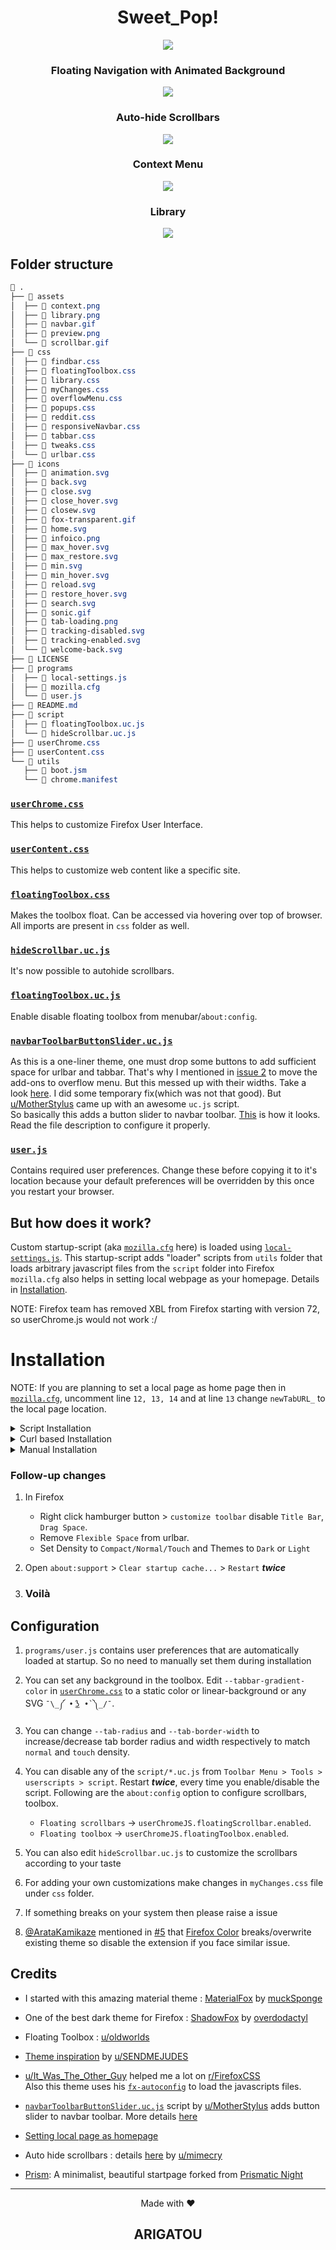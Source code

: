 <h1 align="center">Sweet_Pop!</h1>

<p align="center"><img src="./assets/preview.png"></p>

<h3 align="center">Floating Navigation with Animated Background</h3>
<p align="center"><img src="./assets/navbar.gif"></p>

<h3 align="center">Auto-hide Scrollbars</h3>
<p align="center"><img src="./assets/scrollbar.gif"></p>

<h3 align="center">Context Menu</h3>
<p align="center"><img src="./assets/context.png"></p>

<h3 align="center">Library</h3>
<p align="center"><img src="./assets/library.png"></p>

## Folder structure

```css
 .
├──  assets
│  ├──  context.png
│  ├──  library.png
│  ├──  navbar.gif
│  ├──  preview.png
│  └──  scrollbar.gif
├──  css
│  ├──  findbar.css
│  ├──  floatingToolbox.css
│  ├──  library.css
│  ├──  myChanges.css
│  ├──  overflowMenu.css
│  ├──  popups.css
│  ├──  reddit.css
│  ├──  responsiveNavbar.css
│  ├──  tabbar.css
│  ├──  tweaks.css
│  └──  urlbar.css
├──  icons
│  ├──  animation.svg
│  ├──  back.svg
│  ├──  close.svg
│  ├──  close_hover.svg
│  ├──  closew.svg
│  ├──  fox-transparent.gif
│  ├──  home.svg
│  ├──  infoico.png
│  ├──  max_hover.svg
│  ├──  max_restore.svg
│  ├──  min.svg
│  ├──  min_hover.svg
│  ├──  reload.svg
│  ├──  restore_hover.svg
│  ├──  search.svg
│  ├──  sonic.gif
│  ├──  tab-loading.png
│  ├──  tracking-disabled.svg
│  ├──  tracking-enabled.svg
│  └──  welcome-back.svg
├──  LICENSE
├──  programs
│  ├──  local-settings.js
│  ├──  mozilla.cfg
│  └──  user.js
├──  README.md
├──  script
│  ├──  floatingToolbox.uc.js
│  └──  hideScrollbar.uc.js
├──  userChrome.css
├──  userContent.css
└──  utils
   ├──  boot.jsm
   └──  chrome.manifest
```

### [`userChrome.css`](./userChrome.css)
This helps to customize Firefox User Interface.

### [`userContent.css`](./userContent.css)
This helps to customize web content like a specific site.

### [`floatingToolbox.css`](./css/floatingToolbox.css)
Makes the toolbox float. Can be accessed via hovering over top of browser.<br>
All imports are present in `css` folder as well.

### [`hideScrollbar.uc.js`](./script/hideScrollbar.uc.js)
It's now possible to autohide scrollbars.

### [`floatingToolbox.uc.js`](./script/floatingToolbox.uc.js)
Enable disable floating toolbox from menubar/`about:config`.

### [`navbarToolbarButtonSlider.uc.js`](https://github.com/aminomancer/uc.css.js#navbar-toolbar-button-slider)
As this is a one-liner theme, one must drop some buttons to add sufficient space for urlbar and tabbar. That's why I mentioned in [issue 2](https://github.com/PROxZIMA/Firefox-Theme/issues/2) to move the add-ons to overflow menu. But this messed up with their widths. Take a look [here](https://www.reddit.com/r/FirefoxCSS/comments/n9asta/addons_width_changes_to_a_fixed_value_when_placed/). I did some temporary fix(which was not that good). But [u/MotherStylus](https://www.reddit.com/user/MotherStylus) came up with an awesome `uc.js` script.<br>
So basically this adds a button slider to navbar toolbar. [This](https://raw.githubusercontent.com/PROxZIMA/Firefox-Theme/master/assets/navbar.gif) is how it looks. Read the file description to configure it properly.

### [`user.js`](./programs/user.js)
Contains required user preferences. Change these before copying it to it's location because your default preferences will be overridden by this once you restart your browser.

## **But how does it work?**
Custom startup-script (aka [`mozilla.cfg`](./programs/mozilla.cfg) here) is loaded using [`local-settings.js`](./programs/local-settings.js). This startup-script adds "loader" scripts from `utils` folder that loads arbitrary javascript files from the `script` folder into Firefox<br>
`mozilla.cfg` also helps in setting local webpage as your homepage. Details in [Installation](#Installation).

NOTE: Firefox team has removed XBL from Firefox starting with version 72, so userChrome.js would not work :/

# Installation

NOTE: If you are planning to set a local page as home page then in [`mozilla.cfg`](https://github.com/PROxZIMA/Sweet-Pop/blob/4ec550b7d7fb6a56d247385763a80a5da7efa2e0/programs/mozilla.cfg#L12-L14), uncomment line `12, 13, 14` and at line `13` change `newTabURL_` to the local page location.

<details><summary>Script Installation</summary>

1) Clone the repository and enter folder:

    ```console
    $ git clone https://github.com/PROxZIMA/Sweet-Pop.git && cd Sweet-Pop
    ```

2) Run installation script

    This script will lookup default Firefox profile location and install the theme with default configurations.

    ```console
    $ ./scripts/install.sh # Standard
    $ ./scripts/install.sh -f ~/.var/app/org.mozilla.firefox/.mozilla/firefox # Flatpak
    ```

    #### Script options
    - `-f <firefox_folder>` *optional*
        - Set custom Firefox folder path, for example `~/.mozilla/icecat/`
        - Default: `~/.mozilla/firefox/`

    - `-p <profile_name>` *optional*
        - Set custom profile name, for example `4htgy4pu.app`
        - Default: Profile folder name found in `profiles.ini` at ->
        ```
        [Install4F96D1932A9F858E]
        Default=1yrah0xg.default-release
        Locked=1
        ```

    - `-e` *optional*
        - Install [`fx-autoconfig`](https://github.com/MrOtherGuy/fx-autoconfig)
        - Runs sudo to copy `mozilla.cfg` and `local-settings.js` to Application Binary folder
        - Default: False

    - `-h` *optional*
        - Shows help message with flags info
</details>

<details><summary>Curl based Installation</summary>

- You can also install this theme with one command:

    ```console
    $ curl -s -o- https://raw.githubusercontent.com/PROxZIMA/Sweet-Pop/master/programs/install-curl.sh | bash
    ```

    It will download the master branch and run the installation script for you.
    `mozilla.cfg` can be configured after complete installation
</details>

<details><summary> Manual Installation</summary>

1) Open `about:support` in new tab and click `Open Directory` near `Profile Directory`.

2) Open this directory in terminal and clone the repository

    Note: If you already have a `chrome` folder under `Profile Directory`, rename it to `chrome_bak` or anything else to preserve your old theme.

    ```console
    $ cd {Your profile directory}

    $ git clone https://github.com/PROxZIMA/Sweet-Pop.git chrome

    $ cd chrome
    ```

3) Install `utils` folder from [fx-autoconfig](https://github.com/MrOtherGuy/fx-autoconfig) in your `chrome` folder (make sure it matches above Folder Structure). Perform following changes in the `utils/chrome.manifest` file.

    ```diff
    content userchromejs ./
    -content userscripts ../JS/
    -content userchrome ../resources/
    +content userscripts ../script/
    +content userchrome ../
    +resource content-accessible chrome://userchrome/content/layout/contentaccessible/ contentaccessible=yes
    ```

4) Move `user.js`, `mozilla.cfg` and `local-settings.js` to their destination.

    <details><summary>Linux / OS X</summary><br>

    - `about:support` > `Application Binary` > `{Installation folder}firefox-bin`<br>
    Generally `Installation folder` is `/usr/lib/firefox/`

    ```console
    $ ln -s "`pwd`/programs/user.js" ../user.js

    $ cp ./programs/mozilla.cfg /usr/lib/firefox/

    $ cp ./programs/local-settings.js /usr/lib/firefox/defaults/pref/
    ```
    </details>

    <details><summary>Windows</summary><br>

    - `about:support` > `Application Binary` > `{Installation folder}firefox.exe`<br>
    Generally `Installation folder` is `C:\Program Files\Mozilla Firefox\`

    ```powershell
    > copy .\programs\user.js ..\

    > copy .\programs\mozilla.cfg "C:\Program Files\Mozilla Firefox\"

    > copy .\programs\local-settings.js "C:\Program Files\Mozilla Firefox\defaults\pref\"
    ```
    </details>

5) Download [`navbarToolbarButtonSlider.uc.js`](https://github.com/aminomancer/uc.css.js/blob/master/JS/navbarToolbarButtonSlider.uc.js) and place it in `script` folder along with `hideScrollbar.uc.js`.
</details>

### Follow-up changes
1) In Firefox
    - Right click hamburger button > `customize toolbar` disable `Title Bar`, `Drag Space`.
    - Remove `Flexible Space` from urlbar.
    - Set Density to `Compact/Normal/Touch` and Themes to `Dark` or `Light`

2) Open `about:support` > `Clear startup cache...` > `Restart` ***twice***

3) ### **Voilà**

## Configuration
1) `programs/user.js` contains user preferences that are automatically loaded at startup. So no need to manually set them during installation

2) You can set any background in the toolbox. Edit `--tabbar-gradient-color` in [`userChrome.css`](./userChrome.css) to a static color or linear-background or any SVG `¯\_༼ •́ ͜ʖ •̀ ༽_/¯`.

3) You can change `--tab-radius` and `--tab-border-width` to increase/decrease tab border radius and width respectively to match `normal` and `touch` density.

4) You can disable any of the `script/*.uc.js` from `Toolbar Menu > Tools > userscripts > script`. Restart ***twice***, every time you enable/disable the script. Following are the `about:config` option to configure scrollbars, toolbox.
    - `Floating scrollbars` -> `userChromeJS.floatingScrollbar.enabled`.
    - `Floating toolbox` -> `userChromeJS.floatingToolbox.enabled`.

5) You can also edit `hideScrollbar.uc.js` to customize the scrollbars according to your taste

6) For adding your own customizations make changes in `myChanges.css` file under `css` folder.

7) If something breaks on your system then please raise a issue

8) [@ArataKamikaze](https://github.com/ArataKamikaze) mentioned in [#5](https://github.com/PROxZIMA/Sweet-Pop/issues/5) that [Firefox Color](https://addons.mozilla.org/en-US/firefox/addon/firefox-color) breaks/overwrite existing theme so disable the extension if you face similar issue.

## Credits
- I started with this amazing material theme : [MaterialFox](https://github.com/muckSponge/MaterialFox) by [muckSponge](https://github.com/muckSponge)

- One of the best dark theme for Firefox : [ShadowFox](https://overdodactyl.github.io/ShadowFox) by [overdodactyl](https://github.com/overdodactyl)

- Floating Toolbox : [u/oldworlds](https://www.reddit.com/r/FirefoxCSS/comments/koa71w/minimalfox_a_compact_and_minimal_theme/)

- [Theme inspiration](https://www.reddit.com/r/FirefoxCSS/comments/ci7i69/another_oneline_theme/) by [u/SENDMEJUDES](https://www.reddit.com/user/SENDMEJUDES/)

- [u/It_Was_The_Other_Guy](https://www.reddit.com/user/It_Was_The_Other_Guy) helped me a lot on [r/FirefoxCSS](https://www.reddit.com/r/FirefoxCSS/)<br>
Also this theme uses his [`fx-autoconfig`](https://github.com/MrOtherGuy/fx-autoconfig) to load the javascripts files.

- [`navbarToolbarButtonSlider.uc.js`](https://github.com/aminomancer/uc.css.js#navbar-toolbar-button-slider) script by [u/MotherStylus](https://www.reddit.com/user/MotherStylus) adds button slider to navbar toolbar. More details [here](https://www.reddit.com/r/FirefoxCSS/comments/n9asta/addons_width_changes_to_a_fixed_value_when_placed/)

- [Setting local page as homepage](https://www.reddit.com/r/firefox/comments/ge86z4/newtab_page_to_local_file_firefox_76_redux/)

- Auto hide scrollbars : details [here](https://www.reddit.com/r/FirefoxCSS/comments/jptrf8/is_it_still_possible_to_autohide_and_show/) by [u/mimecry](https://www.reddit.com/user/mimecry/)

- [Prism](https://github.com/PROxZIMA/prism): A minimalist, beautiful startpage forked from [Prismatic Night](https://github.com/3r3bu5x9/Prismatic-Night)

___
<p align="center">Made with ❤️</p>
<h2 align="center">ARIGATOU</h2>